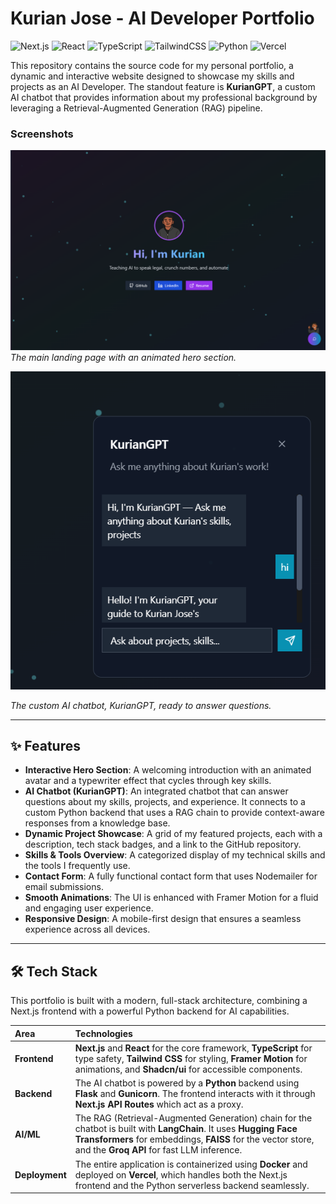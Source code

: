 # Kurian Jose - AI Developer Portfolio

![Next.js](https://img.shields.io/badge/Next-black?style=for-the-badge&logo=next.js&logoColor=white)
![React](https://img.shields.io/badge/react-%2320232a.svg?style=for-the-badge&logo=react&logoColor=%2361DAFB)
![TypeScript](https://img.shields.io/badge/typescript-%23007ACC.svg?style=for-the-badge&logo=typescript&logoColor=white)
![TailwindCSS](https://img.shields.io/badge/tailwindcss-%2338B2AC.svg?style=for-the-badge&logo=tailwind-css&logoColor=white)
![Python](https://img.shields.io/badge/python-3670A0?style=for-the-badge&logo=python&logoColor=ffdd54)
![Vercel](https://img.shields.io/badge/Vercel-black?style=for-the-badge&logo=Vercel&logoColor=white)

This repository contains the source code for my personal portfolio, a dynamic and interactive website designed to showcase my skills and projects as an AI Developer. The standout feature is **KurianGPT**, a custom AI chatbot that provides information about my professional background by leveraging a Retrieval-Augmented Generation (RAG) pipeline.

### Screenshots

![Portfolio Hero Section](./docs/images/hero-section.png)
*The main landing page with an animated hero section.*

![KurianGPT Chatbot](./docs/images/chatbot-ui.png)

*The custom AI chatbot, KurianGPT, ready to answer questions.*

---

## ✨ Features

-   **Interactive Hero Section**: A welcoming introduction with an animated avatar and a typewriter effect that cycles through key skills.
-   **AI Chatbot (KurianGPT)**: An integrated chatbot that can answer questions about my skills, projects, and experience. It connects to a custom Python backend that uses a RAG chain to provide context-aware responses from a knowledge base.
-   **Dynamic Project Showcase**: A grid of my featured projects, each with a description, tech stack badges, and a link to the GitHub repository.
-   **Skills & Tools Overview**: A categorized display of my technical skills and the tools I frequently use.
-   **Contact Form**: A fully functional contact form that uses Nodemailer for email submissions.
-   **Smooth Animations**: The UI is enhanced with Framer Motion for a fluid and engaging user experience.
-   **Responsive Design**: A mobile-first design that ensures a seamless experience across all devices.

---

## 🛠️ Tech Stack

This portfolio is built with a modern, full-stack architecture, combining a Next.js frontend with a powerful Python backend for AI capabilities.

| Area         | Technologies                                                                                                                                                                                                                         |
| :----------- | :------------------------------------------------------------------------------------------------------------------------------------------------------------------------------------------------------------------------------------- |
| **Frontend** | **Next.js** and **React** for the core framework, **TypeScript** for type safety, **Tailwind CSS** for styling, **Framer Motion** for animations, and **Shadcn/ui** for accessible components. |
| **Backend** | The AI chatbot is powered by a **Python** backend using **Flask** and **Gunicorn**. The frontend interacts with it through **Next.js API Routes** which act as a proxy.                               |
| **AI/ML** | The RAG (Retrieval-Augmented Generation) chain for the chatbot is built with **LangChain**. It uses **Hugging Face Transformers** for embeddings, **FAISS** for the vector store, and the **Groq API** for fast LLM inference.                                            |
| **Deployment**| The entire application is containerized using **Docker** and deployed on **Vercel**, which handles both the Next.js frontend and the Python serverless backend seamlessly. |
